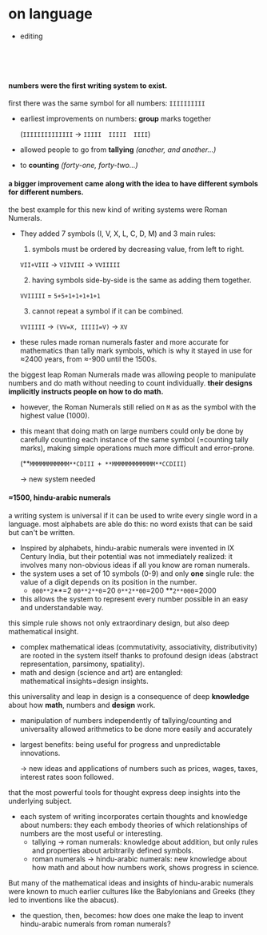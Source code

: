 
# on language
- editing

⠀  

⠀  

  
#### numbers were the first writing system to exist.


first there was the same symbol for all numbers: `IIIIIIIIII`


- earliest improvements on numbers: **group** marks together

	(`IIIIIIIIIIIIII` → `IIIII  IIIII  IIII`)


- allowed people to go from **tallying** *(another, and another...)*
- to **counting** *(forty-one, forty-two...)*

#### a bigger improvement came along with the idea to have different symbols for different numbers. 


the best example for this new kind of writing systems were Roman Numerals.


- They added 7 symbols (I, V, X, L, C, D, M) and 3 main rules:
	1. symbols must be ordered by decreasing value, from left to right.

	`VII+VIII`  →  `VIIVIII`  →  `VVIIIII`


	2. having symbols side-by-side is the same as adding them together.

	`VVIIIII`  =  `5+5+1+1+1+1+1`


	3. cannot repeat a symbol if it can be combined.

	`VVIIIII`  →  `(VV=X, IIIII=V)`  →  `XV`


- these rules made roman numerals faster and more accurate for mathematics than tally mark symbols, which is why it stayed in use for ≈2400 years, from ≈-900 until the 1500s.

the biggest leap Roman Numerals made was allowing people to manipulate numbers and do math without needing to count individually. **their designs implicitly instructs people on how to do math.**


- however, the Roman Numerals still relied on `M` as as the symbol with the highest value (1000). 
- this meant that doing math on large numbers could only be done by carefully counting each instance of the same symbol (=counting tally marks), making simple operations much more difficult and error-prone.

	(**`MMMMMMMMMMM**CDIII + **MMMMMMMMMMMM**CCDIII`)

	→  new system needed

#### ≈1500, hindu-arabic numerals


a writing system is universal if it can be used to write every single word in a language. most alphabets are able do this: no word exists that can be said but can't be written.


- Inspired by alphabets, hindu-arabic numerals were invented in IX Century India, but their potential was not immediately realized: it involves many non-obvious ideas if all you know are roman numerals.
- the system uses a set of 10 symbols (0-9) and only **one** single rule: the value of a digit depends on its position in the number.
	- `000**2`**=2   `00**2**0`=20   `0**2**00`=200   **`2**000`=2000
- this allows the system to represent every number possible in an easy and understandable way.

this simple rule shows not only extraordinary design, but also deep mathematical insight.


- complex mathematical ideas (commutativity, associativity, distributivity) are rooted in the system itself thanks to profound design ideas (abstract representation, parsimony, spatiality).
- math and design (science and art) are entangled:   
mathematical insights=design insights.

this universality and leap in design is a consequence of deep **knowledge** about how **math**, numbers and **design** work.


- manipulation of numbers independently of tallying/counting and universality allowed arithmetics to be done more easily and accurately
- largest benefits: being useful for progress and unpredictable innovations.

	→  new ideas and applications of numbers such as prices, wages, taxes, interest rates soon followed.

that the most powerful tools for thought express deep insights into the underlying subject.


- each system of writing incorporates certain thoughts and knowledge about numbers: they each embody theories of which relationships of numbers are the most useful or interesting.
	- tallying → roman numerals: knowledge about addition, but only rules and properties about arbitrarily defined symbols.
	- roman numerals → hindu-arabic numerals: new knowledge about how math and about how numbers work, shows progress in science.

But many of the mathematical ideas and insights of hindu-arabic numerals were known to much earlier cultures like the Babylonians and Greeks (they led to inventions like the abacus). 


- the question, then, becomes: how does one make the leap to invent hindu-arabic numerals from roman numerals?
